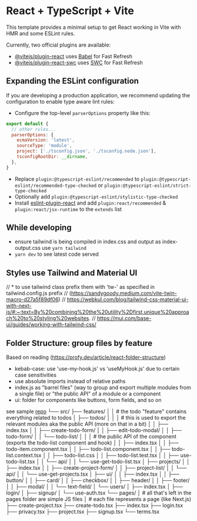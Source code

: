 # React + TypeScript + Vite

This template provides a minimal setup to get React working in Vite with HMR and some ESLint rules.

Currently, two official plugins are available:

- [@vitejs/plugin-react](https://github.com/vitejs/vite-plugin-react/blob/main/packages/plugin-react/README.md) uses [Babel](https://babeljs.io/) for Fast Refresh
- [@vitejs/plugin-react-swc](https://github.com/vitejs/vite-plugin-react-swc) uses [SWC](https://swc.rs/) for Fast Refresh

## Expanding the ESLint configuration

If you are developing a production application, we recommend updating the configuration to enable type aware lint rules:

- Configure the top-level `parserOptions` property like this:

```js
export default {
  // other rules...
  parserOptions: {
    ecmaVersion: 'latest',
    sourceType: 'module',
    project: ['./tsconfig.json', './tsconfig.node.json'],
    tsconfigRootDir: __dirname,
  },
}
```

- Replace `plugin:@typescript-eslint/recommended` to `plugin:@typescript-eslint/recommended-type-checked` or `plugin:@typescript-eslint/strict-type-checked`
- Optionally add `plugin:@typescript-eslint/stylistic-type-checked`
- Install [eslint-plugin-react](https://github.com/jsx-eslint/eslint-plugin-react) and add `plugin:react/recommended` & `plugin:react/jsx-runtime` to the `extends` list

## While developing
* ensure tailwind is being compiled in index.css and output as index-output.css use `yarn tailwind`
* `yarn dev` to see latest code served 

## Styles use Tailwind and Material UI
// * to use tailwind class prefix them with 'tw-' as specified in tailwind.config.js prefix
// (https://sandygoody.medium.com/vite-twin-macro-d27a5f89df06)
// https://webkul.com/blog/tailwind-css-material-ui-with-next-js/#:~:text=By%20combining%20the%20utility%2Dfirst,unique%20approach%20to%20styling%20websites.
// https://mui.com/base-ui/guides/working-with-tailwind-css/


## Folder Structure: group files by feature
Based on reading (https://profy.dev/article/react-folder-structure)
* kebab-case: use 'use-my-hook.js' vs 'useMyHook.js' due to certain case sensitivities
* use absolute imports instead of relative paths
* index.js as "barrel files" (way to group and export multiple modules from a single file) or "the public API" of a module or a component
* ui: folder for components like buttons, form fields, and so on

see sample [repo](https://github.com/profydev/prolog-app/tree/main/features)
└── src/
    ├── features/
    │   │   # the todo "feature" contains everything related to todos
    │   ├── todos/
    │   │   │   # this is used to export the relevant modules aka the public API (more on that in a bit)
    │   │   ├── index.tsx
    │   │   ├── create-todo-form/
    │   │   ├── edit-todo-modal/
    │   │   ├── todo-form/
    │   │   └── todo-list/
    │   │       │   # the public API of the component (exports the todo-list component and hook)
    │   │       ├── index.tsx
    │   │       ├── todo-item.component.tsx
    │   │       ├── todo-list.component.tsx
    │   │       ├── todo-list.context.tsx
    │   │       ├── todo-list.css
    │   │       ├── todo-list.test.tsx
    │   │       ├── use-todo-list.tsx
    │   │       └── api/
    │   │           └── use-get-todo-list.tsx
    │   ├── projects/
    │   │   ├── index.tsx
    │   │   ├── create-project-form/
    │   │   ├── project-list/
    │   │   └── api/
    │   │       └── use-get-projects.tsx
    │   ├── ui/
    │   │   ├── index.tsx
    │   │   ├── button/
    │   │   ├── card/
    │   │   ├── checkbox/
    │   │   ├── header/
    │   │   ├── footer/
    │   │   ├── modal/
    │   │   └── text-field/
    │   └── users/
    │       ├── index.tsx
    │       ├── login/
    │       ├── signup/
    │       └── use-auth.tsx
    └── pages/
        │   # all that's left in the pages folder are simple JS files
        │   # each file represents a page (like Next.js)
        ├── create-project.tsx
        ├── create-todo.tsx
        ├── index.tsx
        ├── login.tsx
        ├── privacy.tsx
        ├── project.tsx
        ├── signup.tsx
        └── terms.tsx